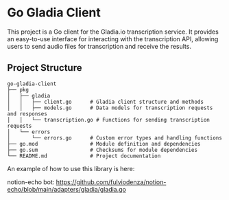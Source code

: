 # Go Gladia Client

This project is a Go client for the Gladia.io transcription service. It provides an easy-to-use interface for interacting with the transcription API, allowing users to send audio files for transcription and receive the results.

## Project Structure

```
go-gladia-client
├── pkg
│   ├── gladia
│   │   ├── client.go      # Gladia client structure and methods
│   │   ├── models.go      # Data models for transcription requests and responses
│   │   └── transcription.go # Functions for sending transcription requests
│   └── errors
│       └── errors.go      # Custom error types and handling functions
├── go.mod                 # Module definition and dependencies
├── go.sum                 # Checksums for module dependencies
└── README.md              # Project documentation
```

An example of how to use this library is here:

notion-echo bot: https://github.com/fulviodenza/notion-echo/blob/main/adapters/gladia/gladia.go
